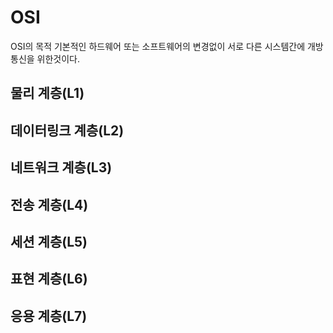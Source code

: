 # OSI

OSI의 목적
기본적인 하드웨어 또는 소프트웨어의 변경없이 서로 다른 시스템간에 개방 통신을 위한것이다.




## 물리 계층(L1)
## 데이터링크 계층(L2)
## 네트워크 계층(L3)
## 전송 계층(L4)
## 세션 계층(L5)
## 표현 계층(L6)
## 응용 계층(L7)

